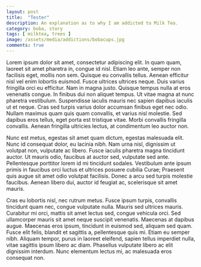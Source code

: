 ```yaml
---
layout: post
title:  "Tester"
description: An explanation as to why I am addicted to Milk Tea. 
category: boba, story
tags: [ milktea, trees ]
image: /assets/media/addictions/bobacups.jpg
comments: true
---
```


Lorem ipsum dolor sit amet, consectetur adipiscing elit. In quam quam, laoreet sit amet pharetra in, congue id nisl. Etiam leo ante, semper non facilisis eget, mollis non sem. Quisque eu convallis tellus. Aenean efficitur nisl vel enim lobortis euismod. Fusce ultrices ultrices neque. Duis varius fringilla orci eu efficitur. Nam in magna justo. Quisque tempus nulla at eros venenatis congue. In finibus dui non aliquet tempus. Ut vitae magna at nunc pharetra vestibulum. Suspendisse iaculis mauris nec sapien dapibus iaculis ut et neque. Cras sed turpis varius dolor accumsan finibus eget nec odio. Nullam maximus quam quis quam convallis, et varius nisl molestie. Sed dapibus eros tellus, eget porta est tristique vitae. Morbi convallis fringilla convallis. Aenean fringilla ultricies lectus, at condimentum leo auctor non.

Nunc est metus, egestas sit amet quam dictum, egestas malesuada elit. Nunc id consequat dolor, eu lacinia nibh. Nam urna nisl, dignissim ut volutpat non, vulputate ac libero. Fusce iaculis pharetra magna tincidunt auctor. Ut mauris odio, faucibus at auctor sed, vulputate sed ante. Pellentesque porttitor lorem id mi tincidunt sodales. Vestibulum ante ipsum primis in faucibus orci luctus et ultrices posuere cubilia Curae; Praesent quis augue sit amet odio volutpat facilisis. Donec a arcu sed turpis molestie faucibus. Aenean libero dui, auctor id feugiat ac, scelerisque sit amet mauris.

Cras eu lobortis nisl, nec rutrum metus. Fusce ipsum turpis, convallis tincidunt quam nec, congue vulputate nulla. Mauris sed ultrices mauris. Curabitur mi orci, mattis sit amet lectus sed, congue vehicula orci. Sed ullamcorper mauris sit amet neque suscipit venenatis. Maecenas at dapibus augue. Maecenas eros ipsum, tincidunt in euismod sed, aliquam sed quam. Fusce elit felis, blandit et sagittis a, pellentesque quis mi. Etiam eu semper nibh. Aliquam tempor, purus in laoreet eleifend, sapien tellus imperdiet nulla, vitae sagittis ipsum libero ac diam. Phasellus vulputate libero ac elit dignissim interdum. Nunc elementum lectus mi, ac malesuada eros consequat non.